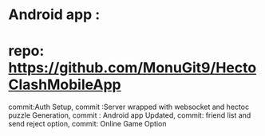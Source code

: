# Android app :
# repo: https://github.com/MonuGit9/HectoClashMobileApp

commit:Auth Setup,
commit :Server wrapped with websocket and hectoc puzzle Generation,
commit : Android app Updated,
commit: friend list and send reject option,
commit: Online Game Option

